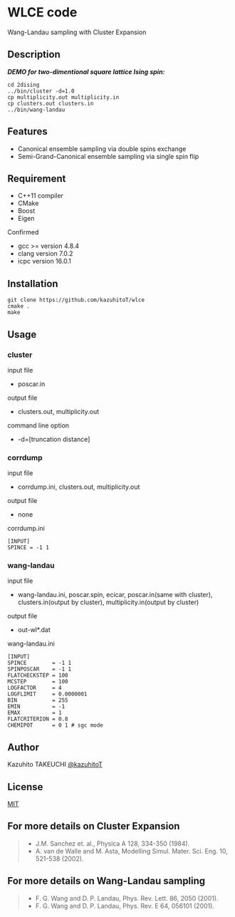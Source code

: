 # WLCE code

Wang-Landau sampling with Cluster Expansion

## Description

***DEMO for two-dimentional square lattice Ising spin:***

```
cd 2dising
../bin/cluster -d=1.0
cp multiplicity.out multiplicity.in
cp clusters.out clusters.in
../bin/wang-landau
```

## Features

- Canonical ensemble sampling via double spins exchange
- Semi-Grand-Canonical ensemble sampling  via single spin flip

## Requirement

- C++11 compiler
- CMake
- Boost
- Eigen

Confirmed
- gcc >= version 4.8.4
- clang version 7.0.2
- icpc version 16.0.1

## Installation

```
git clone https://github.com/kazuhitoT/wlce
cmake .
make
```

## Usage

### cluster
input file
- poscar.in

output file
- clusters.out, multiplicity.out

command line option
- -d=[truncation distance]

### corrdump
input file
- corrdump.ini, clusters.out, multiplicity.out

output file
- none

corrdump.ini
```
[INPUT]
SPINCE = -1 1
```

### wang-landau
input file
-   wang-landau.ini, poscar.spin, ecicar, poscar.in(same with cluster), clusters.in(output by cluster), multiplicity.in(output by cluster)

output file
- out-wl*.dat

wang-landau.ini
```
[INPUT]
SPINCE        = -1 1
SPINPOSCAR    = -1 1
FLATCHECKSTEP = 100
MCSTEP        = 100
LOGFACTOR     = 4
LOGFLIMIT     = 0.0000001
BIN           = 255
EMIN          = -1
EMAX          = 1
FLATCRITERION = 0.8
CHEMIPOT      = 0 1 # sgc mode
```


## Author

Kazuhito TAKEUCHI
[@kazuhitoT](https://github.com/kazuhitoT)

## License
[MIT](https://opensource.org/licenses/mit-license.php)


## For more details on Cluster Expansion
> * J.M. Sanchez et. al., Physica A 128, 334-350 (1984).
> * A. van de Walle and M. Asta, Modelling Simul. Mater. Sci. Eng. 10, 521-538 (2002).


## For more details on Wang-Landau sampling
> * F. G. Wang and D. P. Landau, Phys. Rev. Lett. 86, 2050 (2001).
> * F. G. Wang and D. P. Landau, Phys. Rev. E 64, 056101 (2001).
